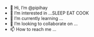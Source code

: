 - 👋 Hi, I’m @pipihay
- 👀 I’m interested in ...SLEEP EAT COOK 
- 🌱 I’m currently learning ...
- 💞️ I’m looking to collaborate on ...
- 📫 How to reach me ...

<!---
pipihay/pipihay is a ✨ special ✨ repository because its `README.md` (this file) appears on your GitHub profile.
You can click the Preview link to take a look at your changes.
--->
